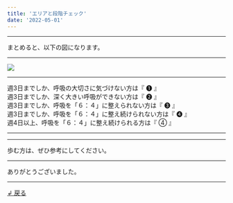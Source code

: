 ```yaml
---
title: 'エリアと段階チェック'
date: '2022-05-01'
---
```

***
まとめると、以下の図になります。
***
![](/images/0-12344.jpg)
***
週3日までしか、呼吸の大切さに気づけない方は『 ➊ 』  
週3日までしか、深く大きい呼吸ができない方は『 ➋ 』  
週3日までしか、呼吸を「６：４」に整えられない方は『 ➌ 』  
週3日までしか、呼吸を「６：４」に整え続けられない方は『 ➍ 』  
週4日以上、呼吸を「６：４」に整え続けられる方は『 ④ 』
***
***
歩む方は、ぜひ参考にしてください。
***
ありがとうございました。
***
[ ↲ 戻る ](https://01234567890.thebase.in/about)
